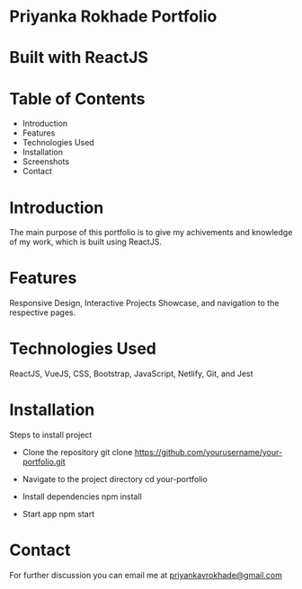 # Priyanka Rokhade Portfolio

# Built with ReactJS

# Table of Contents

- Introduction
- Features
- Technologies Used
- Installation
- Screenshots
- Contact

# Introduction

The main purpose of this portfolio is to give my achivements and knowledge of my work, which is built using ReactJS.

# Features

Responsive Design, Interactive Projects Showcase, and navigation to the respective pages.

# Technologies Used

ReactJS, VueJS, CSS, Bootstrap, JavaScript, Netlify, Git, and Jest

# Installation

Steps to install project

- Clone the repository
  git clone https://github.com/yourusername/your-portfolio.git

- Navigate to the project directory
  cd your-portfolio

- Install dependencies
  npm install

- Start app
  npm start

# Contact

For further discussion you can email me at priyankavrokhade@gmail.com
